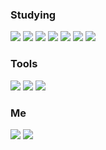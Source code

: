### Studying
<img src="https://img.shields.io/badge/HTML5-white?style=flat-square&logo=HTML5&logoColor=E34F26"/> <img src="https://img.shields.io/badge/CSS3-white?style=flat-square&logo=CSS3&logoColor=1572B6"/> <img src="https://img.shields.io/badge/JavaScript-white?style=flat-square&logo=Javascript&logoColor=F7DF12"/> <img src="https://img.shields.io/badge/React-white?style=flat-square&logo=React&logoColor=61DAFB"/> <img src="https://img.shields.io/badge/TypeScript-white?style=flat-square&logo=TypeScript&logoColor=3178C6"/> <img src="https://img.shields.io/badge/Node.JS-white?style=flat-square&logo=Node.js&logoColor=339933"/> <img src="https://img.shields.io/badge/StyledComponents-white?style=flat-square&logo=StyledComponents&logoColor=DB7093"/> 

### Tools
<img src="https://img.shields.io/badge/VisualStudioCode-white?style=flat-square&logo=VisualStudioCode&logoColor=007ACC"/> <img src="https://img.shields.io/badge/Git-white?style=flat-square&logo=Git&logoColor=F05032"/> <img src="https://img.shields.io/badge/GitHub-white?style=flat-square&logo=GitHub&logoColor=181717"/>

### Me
<a href="https://www.instagram.com/kangmuni/"><img src="https://img.shields.io/badge/Instagram-white?style=flat-square&logo=Instagram&logoColor=E4405F"/></a>
<a href="https://kangmuni.notion.site/309f202d8fc34f8fbdd663411b4327a5"><img src="https://img.shields.io/badge/Notion-white?style=flat-square&logo=Notion&logoColor=000000"/></a>

